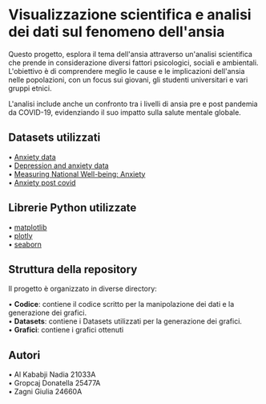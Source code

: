 # Visualizzazione scientifica e analisi dei dati sul fenomeno dell'ansia
Questo progetto, esplora il tema dell'ansia attraverso un'analisi scientifica che prende in considerazione diversi fattori psicologici, sociali e ambientali. L'obiettivo è di comprendere meglio le cause e le implicazioni dell'ansia nelle popolazioni, con un focus sui giovani, gli studenti universitari e vari gruppi etnici.

L'analisi include anche un confronto tra i livelli di ansia pre e post pandemia da COVID-19, evidenziando il suo impatto sulla salute mentale globale.

## Datasets utilizzati 
• [Anxiety data](https://www.ethnicity-facts-figures.service.gov.uk/health/wellbeing/well-being-anxiety-yesterday/latest/)  
• [Depression and anxiety data](https://www.kaggle.com/datasets/shahzadahmad0402/depression-and-anxiety-data/data)  
• [Measuring National Well-being: Anxiety](https://www.ons.gov.uk/peoplepopulationandcommunity/wellbeing/datasets/measuringnationalwellbeinganxiety)  
• [Anxiety post covid](https://www.statista.com/statistics/1310875/prevalence-of-anxiety-before-and-after-covid-19-select-oecd-countries/)   

## Librerie Python utilizzate
• [matplotlib](https://matplotlib.org/)   
• [plotly](https://plotly.com/graphing-libraries/  )  
• [seaborn](https://seaborn.pydata.org/  )   

## Struttura della repository
Il progetto è organizzato in diverse directory:

• **Codice**:  contiene il codice scritto per la manipolazione dei dati e la generazione dei grafici.  
• **Datasets**: contiene i Datasets utilizzati per la generazione dei grafici.  
• **Grafici**: contiene i grafici ottenuti 

## Autori
•  Al Kababji Nadia 21033A  
•  Gropcaj Donatella 25477A  
•  Zagni Giulia 24660A  
